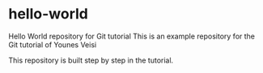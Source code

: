 # hello-world
Hello World repository for Git tutorial
This is an example repository for the Git tutorial of Younes Veisi

This repository is built step by step in the tutorial.
